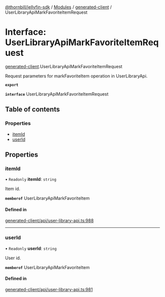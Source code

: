 [@thornbill/jellyfin-sdk](../README.md) / [Modules](../modules.md) / [generated-client](../modules/generated_client.md) / UserLibraryApiMarkFavoriteItemRequest

# Interface: UserLibraryApiMarkFavoriteItemRequest

[generated-client](../modules/generated_client.md).UserLibraryApiMarkFavoriteItemRequest

Request parameters for markFavoriteItem operation in UserLibraryApi.

**`export`**

**`interface`** UserLibraryApiMarkFavoriteItemRequest

## Table of contents

### Properties

- [itemId](generated_client.UserLibraryApiMarkFavoriteItemRequest.md#itemid)
- [userId](generated_client.UserLibraryApiMarkFavoriteItemRequest.md#userid)

## Properties

### itemId

• `Readonly` **itemId**: `string`

Item id.

**`memberof`** UserLibraryApiMarkFavoriteItem

#### Defined in

[generated-client/api/user-library-api.ts:988](https://github.com/thornbill/jellyfin-sdk-typescript/blob/21a118e/src/generated-client/api/user-library-api.ts#L988)

___

### userId

• `Readonly` **userId**: `string`

User id.

**`memberof`** UserLibraryApiMarkFavoriteItem

#### Defined in

[generated-client/api/user-library-api.ts:981](https://github.com/thornbill/jellyfin-sdk-typescript/blob/21a118e/src/generated-client/api/user-library-api.ts#L981)
